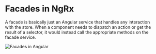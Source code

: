 # Facades in NgRx

A facade is basically just an Angular service that handles any interaction with the store. When a component needs to dispatch an action or get the result of a selector, it would instead call the appropriate methods on the facade service.

![Facades in Angular](https://cdn.auth0.com/blog/ngrx-facades/ngrx-facade-diagram.png)